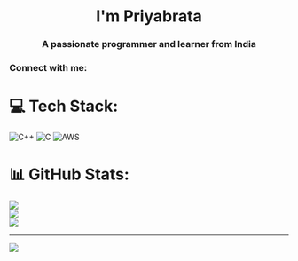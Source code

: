 <h1 align="center"> I'm Priyabrata</h1>
<h3 align="center">A passionate programmer and learner from India</h3>

<h3 align="left">Connect with me:</h3>
<p align="left">
</p>

# 💻 Tech Stack:
![C++](https://img.shields.io/badge/c++-%2300599C.svg?style=for-the-badge&logo=c%2B%2B&logoColor=white) ![C](https://img.shields.io/badge/c-%2300599C.svg?style=for-the-badge&logo=c&logoColor=white) ![AWS](https://img.shields.io/badge/AWS-%23FF9900.svg?style=for-the-badge&logo=amazon-aws&logoColor=white)
# 📊 GitHub Stats:
![](https://github-readme-stats.vercel.app/api?username=trxApex&theme=dark&hide_border=false&include_all_commits=false&count_private=false)<br/>
![](https://nirzak-streak-stats.vercel.app/?user=trxApex&theme=dark&hide_border=false)<br/>
![](https://github-readme-stats.vercel.app/api/top-langs/?username=trxApex&theme=dark&hide_border=false&include_all_commits=false&count_private=false&layout=compact)

---
[![](https://visitcount.itsvg.in/api?id=trxApex&icon=0&color=0)](https://visitcount.itsvg.in)

<!-- Proudly created with GPRM ( https://gprm.itsvg.in ) -->
